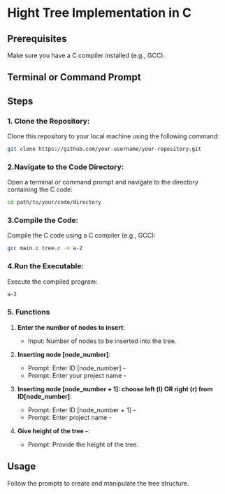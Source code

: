 # Hight Tree Implementation in C

## Prerequisites
Make sure you have a C compiler installed (e.g., GCC).

## Terminal or Command Prompt

## Steps

### 1. Clone the Repository:

Clone this repository to your local machine using the following command:

```bash
git clone https://github.com/your-username/your-repository.git
```
### 2.Navigate to the Code Directory:
Open a terminal or command prompt and navigate to the directory containing the C code:

```bash
cd path/to/your/code/directory
```
### 3.Compile the Code:
Compile the C code using a C compiler (e.g., GCC):
```bash
gcc main.c tree.c -o a-2
```
### 4.Run the Executable:
Execute the compiled program:
```bash
a-2
```
### 5. Functions
1. **Enter the number of nodes to insert**: 
   - Input: Number of nodes to be inserted into the tree.
   
2. **Inserting node [node_number]**:
   - Prompt: Enter ID [node_number] - 
   - Prompt: Enter your project name -

3. **Inserting node [node_number + 1]: choose left (l) OR right (r) from ID[node_number]**:
   - Prompt: Enter ID [node_number + 1] - 
   - Prompt: Enter project name -

4. **Give height of the tree -**:
   - Prompt: Provide the height of the tree.

## Usage

Follow the prompts to create and manipulate the tree structure.


